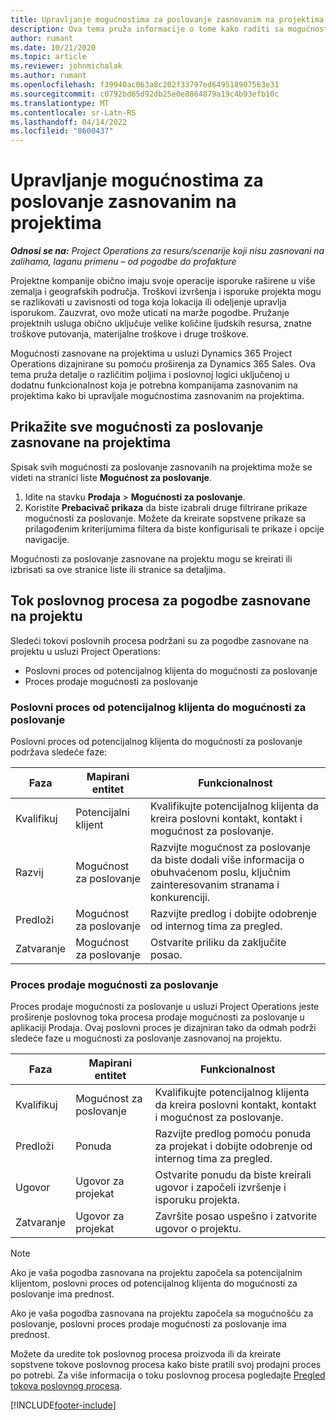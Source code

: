 ```yaml
---
title: Upravljanje mogućnostima za poslovanje zasnovanim na projektima
description: Ova tema pruža informacije o tome kako raditi sa mogućnostima koje su povezane sa projektima.
author: rumant
ms.date: 10/21/2020
ms.topic: article
ms.reviewer: johnmichalak
ms.author: rumant
ms.openlocfilehash: f39940ac063a8c202f33797ed649518907563e31
ms.sourcegitcommit: c0792bd65d92db25e0e8864879a19c4b93efb10c
ms.translationtype: MT
ms.contentlocale: sr-Latn-RS
ms.lasthandoff: 04/14/2022
ms.locfileid: "8600437"
---
```

# <a name="manage-project-based-opportunities"></a>Upravljanje mogućnostima za poslovanje zasnovanim na projektima

_**Odnosi se na:** Project Operations za resurs/scenarije koji nisu zasnovani na zalihama, laganu primenu – od pogodbe do profakture_

Projektne kompanije obično imaju svoje operacije isporuke raširene u više zemalja i geografskih područja. Troškovi izvršenja i isporuke projekta mogu se razlikovati u zavisnosti od toga koja lokacija ili odeljenje upravlja isporukom. Zauzvrat, ovo može uticati na marže pogodbe. Pružanje projektnih usluga obično uključuje velike količine ljudskih resursa, znatne troškove putovanja, materijalne troškove i druge troškove.

Mogućnosti zasnovane na projektima u usluzi Dynamics 365 Project Operations dizajnirane su pomoću proširenja za Dynamics 365 Sales. Ova tema pruža detalje o različitim poljima i poslovnoj logici uključenoj u dodatnu funkcionalnost koja je potrebna kompanijama zasnovanim na projektima kako bi upravljale mogućnostima zasnovanim na projektima.

## <a name="view-all-project-based-opportunities"></a>Prikažite sve mogućnosti za poslovanje zasnovane na projektima

Spisak svih mogućnosti za poslovanje zasnovanih na projektima može se videti na stranici liste **Mogućnost za poslovanje**. 

1. Idite na stavku **Prodaja** > **Mogućnosti za poslovanje**.
2. Koristite **Prebacivač prikaza** da biste izabrali druge filtrirane prikaze mogućnosti za poslovanje. Možete da kreirate sopstvene prikaze sa prilagođenim kriterijumima filtera da biste konfigurisali te prikaze i opcije navigacije.

Mogućnosti za poslovanje zasnovane na projektu mogu se kreirati ili izbrisati sa ove stranice liste ili stranice sa detaljima.

## <a name="business-process-flow-for-project-based-deals"></a>Tok poslovnog procesa za pogodbe zasnovane na projektu

Sledeći tokovi poslovnih procesa podržani su za pogodbe zasnovane na projektu u usluzi Project Operations:

- Poslovni proces od potencijalnog klijenta do mogućnosti za poslovanje
- Proces prodaje mogućnosti za poslovanje

### <a name="lead-to-opportunity-business-process"></a>Poslovni proces od potencijalnog klijenta do mogućnosti za poslovanje 
Poslovni proces od potencijalnog klijenta do mogućnosti za poslovanje podržava sledeće faze:

| Faza | Mapirani entitet | Funkcionalnost |
| --- | --- | --- |
| Kvalifikuj | Potencijalni klijent | Kvalifikujte potencijalnog klijenta da kreira poslovni kontakt, kontakt i mogućnost za poslovanje. |
| Razvij | Mogućnost za poslovanje | Razvijte mogućnost za poslovanje da biste dodali više informacija o obuhvaćenom poslu, ključnim zainteresovanim stranama i konkurenciji. |
| Predloži | Mogućnost za poslovanje | Razvijte predlog i dobijte odobrenje od internog tima za pregled. |
| Zatvaranje | Mogućnost za poslovanje | Ostvarite priliku da zaključite posao. |

### <a name="opportunity-sales-process"></a>Proces prodaje mogućnosti za poslovanje
Proces prodaje mogućnosti za poslovanje u usluzi Project Operations jeste proširenje poslovnog toka procesa prodaje mogućnosti za poslovanje u aplikaciji Prodaja. Ovaj poslovni proces je dizajniran tako da odmah podrži sledeće faze u mogućnosti za poslovanje zasnovanoj na projektu.

| Faza | Mapirani entitet | Funkcionalnost |
| --- | --- | --- |
| Kvalifikuj | Mogućnost za poslovanje | Kvalifikujte potencijalnog klijenta da kreira poslovni kontakt, kontakt i mogućnost za poslovanje. |
| Predloži | Ponuda | Razvijte predlog pomoću ponuda za projekat i dobijte odobrenje od internog tima za pregled. |
| Ugovor | Ugovor za projekat | Ostvarite ponudu da biste kreirali ugovor i započeli izvršenje i isporuku projekta. |
| Zatvaranje | Ugovor za projekat | Završite posao uspešno i zatvorite ugovor o projektu. |

> [!NOTE]
> Ako je vaša pogodba zasnovana na projektu započela sa potencijalnim klijentom, poslovni proces od potencijalnog klijenta do mogućnosti za poslovanje ima prednost.
>
> Ako je vaša pogodba zasnovana na projektu započela sa mogućnošću za poslovanje, poslovni proces prodaje mogućnosti za poslovanje ima prednost.

Možete da uredite tok poslovnog procesa proizvoda ili da kreirate sopstvene tokove poslovnog procesa kako biste pratili svoj prodajni proces po potrebi. Za više informacija o toku poslovnog procesa pogledajte [Pregled tokova poslovnog procesa](/dynamics365/customerengagement/on-premises/customize/business-process-flows-overview).


[!INCLUDE[footer-include](../includes/footer-banner.md)]